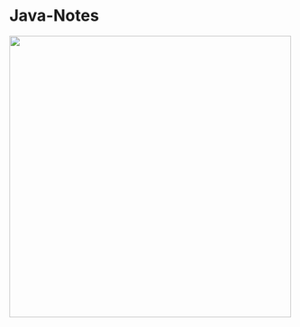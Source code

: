 # Java-Notes
<img src="http://sahet.net/src/software/Java-duke.jpg" height="500px" width="500px" align="centre">
